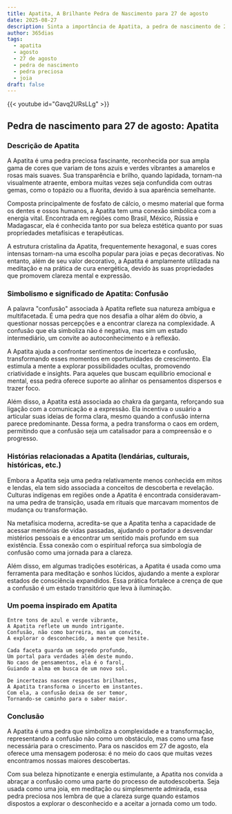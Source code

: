 ```yaml
---
title: Apatita, A Brilhante Pedra de Nascimento para 27 de agosto
date: 2025-08-27
description: Sinta a importância de Apatita, a pedra de nascimento de 27 de agosto que simboliza Confusão. Deixe que sua beleza e significado iluminem seu dia.
author: 365dias
tags:
  - apatita
  - agosto
  - 27 de agosto
  - pedra de nascimento
  - pedra preciosa
  - joia
draft: false
---
```


{{< youtube id="Gavq2URsLLg" >}}

## Pedra de nascimento para 27 de agosto: Apatita

### Descrição de Apatita

A Apatita é uma pedra preciosa fascinante, reconhecida por sua ampla gama de cores que variam de tons azuis e verdes vibrantes a amarelos e rosas mais suaves. Sua transparência e brilho, quando lapidada, tornam-na visualmente atraente, embora muitas vezes seja confundida com outras gemas, como o topázio ou a fluorita, devido à sua aparência semelhante.

Composta principalmente de fosfato de cálcio, o mesmo material que forma os dentes e ossos humanos, a Apatita tem uma conexão simbólica com a energia vital. Encontrada em regiões como Brasil, México, Rússia e Madagascar, ela é conhecida tanto por sua beleza estética quanto por suas propriedades metafísicas e terapêuticas.

A estrutura cristalina da Apatita, frequentemente hexagonal, e suas cores intensas tornam-na uma escolha popular para joias e peças decorativas. No entanto, além de seu valor decorativo, a Apatita é amplamente utilizada na meditação e na prática de cura energética, devido às suas propriedades que promovem clareza mental e expressão.

### Simbolismo e significado de Apatita: Confusão

A palavra "confusão" associada à Apatita reflete sua natureza ambígua e multifacetada. É uma pedra que nos desafia a olhar além do óbvio, a questionar nossas percepções e a encontrar clareza na complexidade. A confusão que ela simboliza não é negativa, mas sim um estado intermediário, um convite ao autoconhecimento e à reflexão.

A Apatita ajuda a confrontar sentimentos de incerteza e confusão, transformando esses momentos em oportunidades de crescimento. Ela estimula a mente a explorar possibilidades ocultas, promovendo criatividade e insights. Para aqueles que buscam equilíbrio emocional e mental, essa pedra oferece suporte ao alinhar os pensamentos dispersos e trazer foco.

Além disso, a Apatita está associada ao chakra da garganta, reforçando sua ligação com a comunicação e a expressão. Ela incentiva o usuário a articular suas ideias de forma clara, mesmo quando a confusão interna parece predominante. Dessa forma, a pedra transforma o caos em ordem, permitindo que a confusão seja um catalisador para a compreensão e o progresso.

### Histórias relacionadas a Apatita (lendárias, culturais, históricas, etc.)

Embora a Apatita seja uma pedra relativamente menos conhecida em mitos e lendas, ela tem sido associada a conceitos de descoberta e revelação. Culturas indígenas em regiões onde a Apatita é encontrada consideravam-na uma pedra de transição, usada em rituais que marcavam momentos de mudança ou transformação.

Na metafísica moderna, acredita-se que a Apatita tenha a capacidade de acessar memórias de vidas passadas, ajudando o portador a desvendar mistérios pessoais e a encontrar um sentido mais profundo em sua existência. Essa conexão com o espiritual reforça sua simbologia de confusão como uma jornada para a clareza.

Além disso, em algumas tradições esotéricas, a Apatita é usada como uma ferramenta para meditação e sonhos lúcidos, ajudando a mente a explorar estados de consciência expandidos. Essa prática fortalece a crença de que a confusão é um estado transitório que leva à iluminação.

### Um poema inspirado em Apatita

```
Entre tons de azul e verde vibrante,  
A Apatita reflete um mundo intrigante.  
Confusão, não como barreira, mas um convite,  
A explorar o desconhecido, a mente que hesite.  

Cada faceta guarda um segredo profundo,  
Um portal para verdades além deste mundo.  
No caos de pensamentos, ela é o farol,  
Guiando a alma em busca de um novo sol.  

De incertezas nascem respostas brilhantes,  
A Apatita transforma o incerto em instantes.  
Com ela, a confusão deixa de ser temor,  
Tornando-se caminho para o saber maior.
```

### Conclusão

A Apatita é uma pedra que simboliza a complexidade e a transformação, representando a confusão não como um obstáculo, mas como uma fase necessária para o crescimento. Para os nascidos em 27 de agosto, ela oferece uma mensagem poderosa: é no meio do caos que muitas vezes encontramos nossas maiores descobertas.

Com sua beleza hipnotizante e energia estimulante, a Apatita nos convida a abraçar a confusão como uma parte do processo de autodescoberta. Seja usada como uma joia, em meditação ou simplesmente admirada, essa pedra preciosa nos lembra de que a clareza surge quando estamos dispostos a explorar o desconhecido e a aceitar a jornada como um todo.